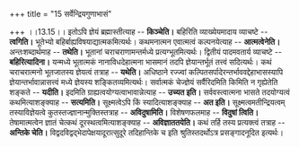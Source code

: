 +++
title = "15 सर्वेन्द्रियगुणाभासं"

+++
।।13.15।। इतोऽपि ज्ञेयं ब्रह्मास्तीत्याह -- **किञ्चेति।** बहिरिति
व्याख्येयमादाय व्याचष्टे -- **त्वगिति।** भूतेभ्यो
बहिर्बाह्यविषयाद्यात्मकमित्यर्थः। कथमनात्मन एवात्मत्वं कल्पनयेत्याह --
**आत्मत्वेनेति।** अन्तःशब्दार्थमाह -- **तथेति।** भूतानां
चराचराणामन्तर्मध्ये प्रत्यग्भूतमित्यर्थः। द्वितीयं पादमवतार्य व्याचष्टे
-- **बहिरित्यादिना।** यन्मध्ये भूतात्मकं नानाविधदेहात्मना भासमानं तदपि
ज्ञेयान्तर्भूतं तत्त्वं सदित्यर्थः। कथं चराचरात्मनो भूतजातस्य ज्ञेयत्वं
तत्राह -- **यथेति।** अधिष्ठाने रज्ज्वां
कल्पितसर्पादेरन्तर्भाववद्देहाभासस्यापि ज्ञेयान्तर्भावान्नासत्त्वं मध्ये
ज्ञेयस्य शङ्कितव्यमित्यर्थः। सर्वात्मकं चेज्ज्ञेयं सर्वैरिदमिति किमिति न
गृह्येतेति शङ्कते -- **यदीति।** इदमिति ग्राह्यत्वयोग्यत्वाभावान्नेत्याह
-- **उच्यत इति।** सर्ववस्त्वात्मना भासते तदयोग्यत्वं कथमित्याशङ्क्याह --
**सत्यमिति।** सूक्ष्मत्वेऽपि किं स्यादित्याशङ्क्याह -- **अत इति।**
सूक्ष्मत्वमतीन्द्रियत्वम् तस्याविज्ञेयत्वे
कुतस्तज्ज्ञानान्मुक्तिस्तत्राह -- **अविदुषामिति।** विशेषणफलमाह --
**विदुषां त्विति।** तेषामात्मत्वेन ज्ञातं चेत्कथं
दूरस्थत्वमित्याशङ्क्याह -- **अविज्ञाततयेति।** कथं तर्हि तस्य
प्रत्यक्त्वं तत्राह -- **अन्तिके चेति।**
विद्वदविद्वद्भेदापेक्षयादूरात्सुदूरे तदिहान्तिके च इति
श्रुतिस्तदर्थोऽत्र प्रसङ्गादनूदित इत्यर्थः।
